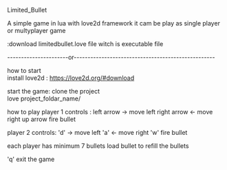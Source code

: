 Limited_Bullet 

A simple game in lua with love2d framework
it cam be play as single player or multyplayer game 



:download limitedbullet.love file witch is executable file


----------------------or---------------------------------------------------


how to start  
install love2d : https://love2d.org/#download

start the game:
clone the project  
love project_foldar_name/ 


how to play
player 1  controls :
left arrow -> move left
right arrow <-  move right
up arrow fire bullet 

player 2  controls:
'd' -> move left
'a'  <- move right
'w'  fire bullet

each player has minimum 7 bullets
load bullet to refill the bullets

'q' exit the game




